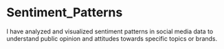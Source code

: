 # Sentiment_Patterns
I have analyzed and visualized sentiment patterns in social media data to understand public opinion and attitudes towards specific topics or brands.

